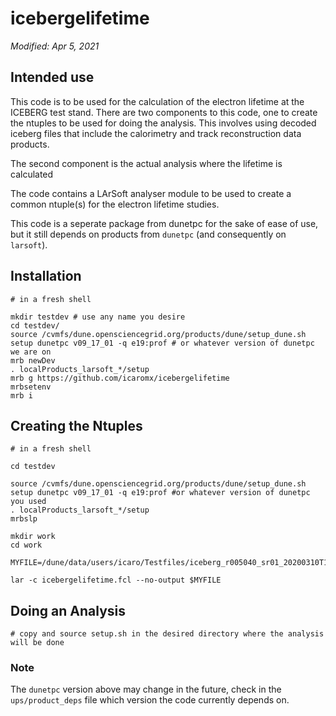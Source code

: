 # icebergelifetime
_Modified: Apr 5, 2021_

## Intended use

This code is to be used for the calculation of the electron lifetime at the ICEBERG test stand. There are two components to this code, one to create the ntuples to be used for doing the analysis. This involves using decoded iceberg files that include the calorimetry and track reconstruction data products.

The second component is the actual analysis where the lifetime is calculated

The code contains a LArSoft analyser module to be used to create a common ntuple(s) for the electron lifetime studies.

This code is a seperate package from dunetpc for the sake of ease of use, but it still depends on products from `dunetpc` (and consequently on `larsoft`).

## Installation
```
# in a fresh shell

mkdir testdev # use any name you desire
cd testdev/
source /cvmfs/dune.opensciencegrid.org/products/dune/setup_dune.sh
setup dunetpc v09_17_01 -q e19:prof # or whatever version of dunetpc we are on
mrb newDev
. localProducts_larsoft_*/setup
mrb g https://github.com/icaromx/icebergelifetime
mrbsetenv
mrb i
```

## Creating the Ntuples

```
# in a fresh shell

cd testdev

source /cvmfs/dune.opensciencegrid.org/products/dune/setup_dune.sh
setup dunetpc v09_17_01 -q e19:prof #or whatever version of dunetpc you used
. localProducts_larsoft_*/setup
mrbslp

mkdir work
cd work

MYFILE=/dune/data/users/icaro/Testfiles/iceberg_r005040_sr01_20200310T102105_1_dl1_reco.root

lar -c icebergelifetime.fcl --no-output $MYFILE
```

## Doing an Analysis

```
# copy and source setup.sh in the desired directory where the analysis will be done

```

### Note
The `dunetpc` version above may change in the future, check in the `ups/product_deps` file which version the code currently depends on.
